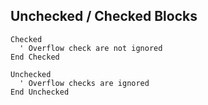 ## Unchecked / Checked Blocks

```vbnet
Checked
  ' Overflow check are not ignored
End Checked

Unchecked
  ' Overflow checks are ignored
End Unchecked
```